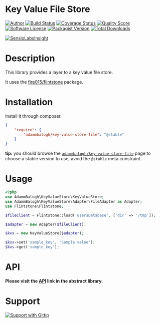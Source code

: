 # Key Value File Store

[![Author](http://img.shields.io/badge/author-@adammbalogh-blue.svg?style=flat)](https://twitter.com/adammbalogh)
[![Build Status](https://img.shields.io/travis/adammbalogh/key-value-store-file/master.svg?style=flat)](https://travis-ci.org/adammbalogh/key-value-store-file)
[![Coverage Status](https://img.shields.io/coveralls/adammbalogh/key-value-store-file.svg?style=flat)](https://coveralls.io/r/adammbalogh/key-value-store-file)
[![Quality Score](https://img.shields.io/scrutinizer/g/adammbalogh/key-value-store-file.svg?style=flat)](https://scrutinizer-ci.com/g/adammbalogh/key-value-store-file)
[![Software License](https://img.shields.io/badge/license-MIT-blue.svg?style=flat)](LICENSE)
[![Packagist Version](https://img.shields.io/packagist/v/adammbalogh/key-value-store-file.svg?style=flat)](https://packagist.org/packages/adammbalogh/key-value-store-file)
[![Total Downloads](https://img.shields.io/packagist/dt/adammbalogh/key-value-store-file.svg?style=flat)](https://packagist.org/packages/adammbalogh/key-value-store-file)

[![SensioLabsInsight](https://insight.sensiolabs.com/projects/603b6684-cd0a-4ce3-902c-81a840780554/small.png)](https://insight.sensiolabs.com/projects/603b6684-cd0a-4ce3-902c-81a840780554)

# Description

This library provides a layer to a key value file store.

It uses the [fire015/flintstone](https://github.com/fire015/flintstone) package.

# Installation

Install it through composer.

```json
{
    "require": {
        "adammbalogh/key-value-store-file": "@stable"
    }
}
```

**tip:** you should browse the [`adammbalogh/key-value-store-file`](https://packagist.org/packages/adammbalogh/key-value-store-file)
page to choose a stable version to use, avoid the `@stable` meta constraint.

# Usage

```php
<?php
use AdammBalogh\KeyValueStore\KeyValueStore;
use AdammBalogh\KeyValueStore\Adapter\FileAdapter as Adapter;
use Flintstone\Flintstone;

$fileClient = Flintstone::load('usersDatabase', ['dir' => '/tmp']);

$adapter = new Adapter($fileClient);

$kvs = new KeyValueStore($adapter);

$kvs->set('sample_key', 'Sample value');
$kvs->get('sample_key');
```

# API

**Please visit the [API](https://github.com/adammbalogh/key-value-store/readme.md#api) link in the abstract library.**

# Support

[![Support with Gittip](http://img.shields.io/gittip/adammbalogh.svg?style=flat)](https://www.gittip.com/adammbalogh/)
